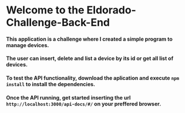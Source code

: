 # Welcome to the Eldorado-Challenge-Back-End

#### This application is a challenge where I created a simple program to manage devices.

#### The user can insert, delete and list a device by its id or get all list of devices.

#### To test the API functionality, download the aplication and execute `npm install` to install the dependencies.

#### Once the API running, get started inserting the url `http://localhost:3000/api-docs/#/` on your preffered browser.
